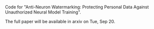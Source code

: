Code for "Anti-Neuron Watermarking: Protecting Personal Data Against Unauthorized Neural Model Training".

The full paper will be available in arxiv on Tue, Sep 20.
